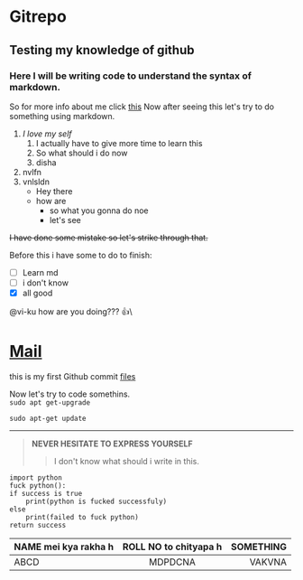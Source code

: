 # Gitrepo
## Testing my knowledge of github
### Here I will be writing code to understand the syntax of markdown.
So for more info about me click [this](https://github.com/Vi-Ku)
Now after seeing this let's try to do something using markdown.
1. *I love my self*
    1. I actually have to give more time to learn this
    2. So what should i do now
    3. disha
2. nvlfn
3. vnlsldn
    -   Hey there
    -   how are 
        -   so what you gonna do noe
        -   let's see

~~I have done some mistake so let's strike through that.~~

Before this i have some to do to finish:
- [ ] Learn md
- [ ] i don't know
- [x] all good
  
@vi-ku how are you doing??? :+1:\
# [Mail](mpd18i027@iiitdm.ac.in)
this is my first Github commit [files](1.txt)

Now let's try to code somethins.\
`sudo apt get-upgrade`

`sudo apt-get update` 

---
> **NEVER HESITATE TO EXPRESS YOURSELF**
> > I don't know what should i write in this.

```
import python
fuck python():
if success is true
    print(python is fucked successfuly)
else
    print(failed to fuck python)
return success

```

| NAME mei kya rakha h | ROLL NO to chityapa h|SOMETHING|
|:-----|:-------:|----:|
|ABCD|MDPDCNA|VAKVNA|


